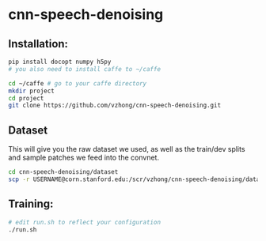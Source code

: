# cnn-speech-denoising

## Installation:

```bash
pip install docopt numpy h5py
# you also need to install caffe to ~/caffe
```

```bash
cd ~/caffe # go to your caffe directory
mkdir project
cd project
git clone https://github.com/vzhong/cnn-speech-denoising.git
```

## Dataset

This will give you the raw dataset we used, as well as the train/dev splits and sample patches we feed into the convnet.
```bash
cd cnn-speech-denoising/dataset
scp -r USERNAME@corn.stanford.edu:/scr/vzhong/cnn-speech-denoising/dataset/mfcc .
```

## Training:

```bash
# edit run.sh to reflect your configuration
./run.sh
```
